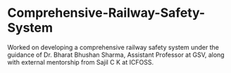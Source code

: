 # Comprehensive-Railway-Safety-System
Worked on developing a comprehensive railway safety system under the guidance of Dr. Bharat Bhushan Sharma, Assistant Professor at GSV, along with external mentorship from Sajil C K at ICFOSS.
